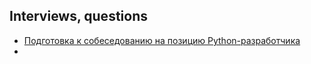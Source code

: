 ## Interviews, questions

- [Подготовка к собеседованию на позицию Python-разработчика](https://tproger.ru/translations/python-developer-interview-guide/)
- 
